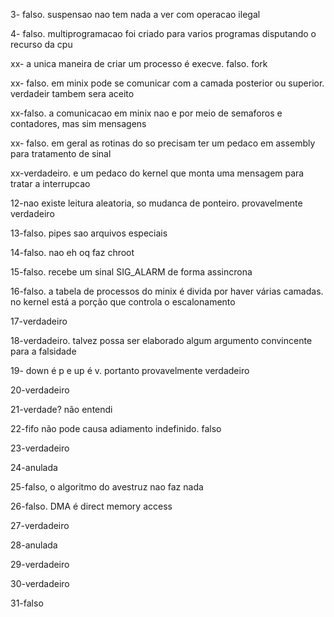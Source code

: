 3- falso. suspensao nao tem nada a ver com operacao ilegal

4- falso. multiprogramacao foi criado para varios programas disputando o recurso da cpu

xx- a unica maneira de criar um processo é execve. falso. fork

xx- falso. em minix pode se comunicar com a camada posterior ou superior. verdadeir tambem sera aceito

xx-falso. a comunicacao em minix nao e por meio de semaforos e contadores, mas sim mensagens

xx- falso. em geral as rotinas do so precisam ter um pedaco em assembly para tratamento de sinal

xx-verdadeiro. e um pedaco do kernel que monta uma mensagem para tratar a interrupcao

12-nao existe leitura aleatoria, so mudanca de ponteiro. provavelmente verdadeiro

13-falso. pipes sao arquivos especiais

14-falso. nao eh oq faz chroot

15-falso. recebe um sinal SIG_ALARM de forma assincrona

16-falso. a tabela de processos do minix é divida por haver várias camadas. no kernel está a porção que controla o escalonamento

17-verdadeiro

18-verdadeiro. talvez possa ser elaborado algum argumento convincente para a falsidade

19- down é p e up é v. portanto provavelmente verdadeiro

20-verdadeiro

21-verdade? não entendi

22-fifo não pode causa adiamento indefinido. falso

23-verdadeiro

24-anulada

25-falso, o algoritmo do avestruz nao faz nada

26-falso. DMA é direct memory access

27-verdadeiro

28-anulada

29-verdadeiro

30-verdadeiro

31-falso